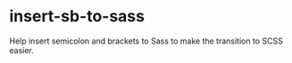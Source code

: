 # insert-sb-to-sass
Help insert semicolon and brackets to Sass to make the transition to SCSS easier.

